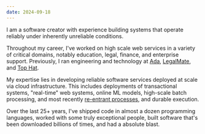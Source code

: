 ```yaml
---
date: 2024-09-18
---
```


I am a software creator with experience building systems that operate
reliably under inherently unreliable conditions.

Throughout my career, I've worked on high scale web services in a
variety of critical domains, notably education, legal, finance, and
enterprise support. Previously, I ran engineering and technology at
[Ada](https://ada.cx), [LegalMate](https://legalmate.co), and [Top
Hat](https://tophat.com).

My expertise lies in developing reliable software services deployed at
scale via cloud infrastructure. This includes deployments of
transactional systems, "real-time" web systems, online ML models,
high-scale batch processing, and most recently [re-entrant
processes](https://www.wikiwand.com/en/articles/Reentrancy_(computing)),
and durable execution.

Over the last 25+ years, I've shipped code in almost a dozen
programming languages, worked with some truly exceptional people,
built software that's been downloaded billions of times, and had a
absolute blast.
